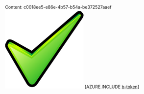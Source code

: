 Content: c0018ee5-e86e-4b57-b54a-be372527aaef![image](0fa71e88-d915-4dd1-9933-18d5dd8bc572.png)
[AZURE.INCLUDE [b-token](3d7ba079-8587-4e7f-9025-56760dfcd96f.md)]
